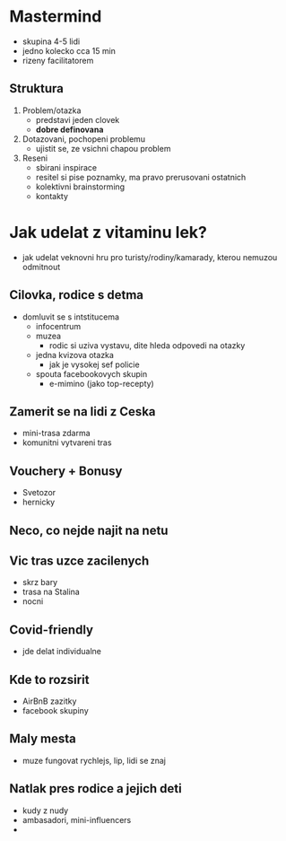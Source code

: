 # Mastermind
- skupina 4-5 lidi
- jedno kolecko cca 15 min
- rizeny facilitatorem

## Struktura
1. Problem/otazka
    - predstavi jeden clovek
    - **dobre definovana**
2. Dotazovani, pochopeni problemu
    - ujistit se, ze vsichni chapou problem
3. Reseni
    - sbirani inspirace
    - resitel si pise poznamky, ma pravo prerusovani ostatnich
    - kolektivni brainstorming
    - kontakty



# Jak udelat z vitaminu lek?
- jak udelat veknovni hru pro turisty/rodiny/kamarady, kterou nemuzou odmitnout


## Cilovka, rodice s detma
- domluvit se s intstitucema
    - infocentrum
    - muzea
        - rodic si uziva vystavu, dite hleda odpovedi na otazky
    - jedna kvizova otazka 
        - jak je vysokej sef policie
    - spouta facebookovych skupin
        - e-mimino (jako top-recepty)

## Zamerit se na lidi z Ceska
- mini-trasa zdarma
- komunitni vytvareni tras

## Vouchery + Bonusy
- Svetozor
- hernicky

## Neco, co nejde najit na netu

## Vic tras uzce zacilenych
- skrz bary
- trasa na Stalina
- nocni

## Covid-friendly
- jde delat individualne

## Kde to rozsirit
- AirBnB zazitky
- facebook skupiny

## Maly mesta
- muze fungovat rychlejs, lip, lidi se znaj

## Natlak pres rodice a jejich deti
- kudy z nudy
- ambasadori, mini-influencers
- 
